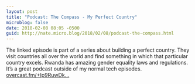 ```yaml
---
layout: post
title: "Podcast: The Compass - My Perfect Country"
microblog: false
date: 2018-02-08 08:05 -0500
guid: http://nate.micro.blog/2018/02/08/podcast-the-compass.html
---
```

The linked episode is part of a series about building a perfect country. They visit countries all over the world and find something in which that particular country excels. Rwanda has amazing gender equality laws and regulations. It’s a great podcast outside of my normal tech episodes. [overcast.fm/+Ip9RuwDk...](https://overcast.fm/+Ip9RuwDkg) 
